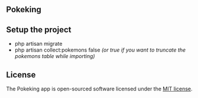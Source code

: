 ## Pokeking
## Setup the project
- php artisan migrate
- php artisan collect:pokemons false
*(or true if you want to truncate the pokemons table while importing)*



## License
The Pokeking app is open-sourced software licensed under the [MIT license](https://opensource.org/licenses/MIT).
